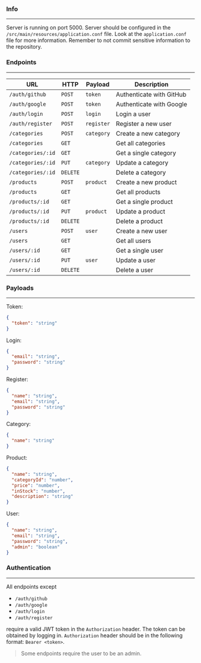 ### Info

---

Server is running on port 5000. Server should be configured in the `/src/main/resources/application.conf` file.
Look at the `application.conf` file for more information. Remember to not commit sensitive information to the
repository.

### Endpoints

---

| URL               | HTTP     | Payload    | Description              |
|-------------------|----------|------------|--------------------------|
| `/auth/github`    | `POST`   | `token`    | Authenticate with GitHub |
| `/auth/google`    | `POST`   | `token`    | Authenticate with Google |
| `/auth/login`     | `POST`   | `login`    | Login a user             |
| `/auth/register`  | `POST`   | `register` | Register a new user      |
| `/categories`     | `POST`   | `category` | Create a new category    |
| `/categories`     | `GET`    |            | Get all categories       |
| `/categories/:id` | `GET`    |            | Get a single category    |
| `/categories/:id` | `PUT`    | `category` | Update a category        |
| `/categories/:id` | `DELETE` |            | Delete a category        |
| `/products`       | `POST`   | `product`  | Create a new product     |
| `/products`       | `GET`    |            | Get all products         |
| `/products/:id`   | `GET`    |            | Get a single product     |
| `/products/:id`   | `PUT`    | `product`  | Update a product         |
| `/products/:id`   | `DELETE` |            | Delete a product         |
| `/users`          | `POST`   | `user`     | Create a new user        |
| `/users`          | `GET`    |            | Get all users            |
| `/users/:id`      | `GET`    |            | Get a single user        |
| `/users/:id`      | `PUT`    | `user`     | Update a user            |
| `/users/:id`      | `DELETE` |            | Delete a user            |

### Payloads

---

Token:

```json
{
  "token": "string"
}
```

Login:

```json
{
  "email": "string",
  "password": "string"
}
```

Register:

```json
{
  "name": "string",
  "email": "string",
  "password": "string"
}
```

Category:

```json
{
  "name": "string"
}
```

Product:

```json
{
  "name": "string",
  "categoryId": "number",
  "price": "number",
  "inStock": "number",
  "description": "string"
}
```

User:

```json
{
  "name": "string",
  "email": "string",
  "password": "string",
  "admin": "boolean"
}
```

### Authentication

---

All endpoints except

- `/auth/github`
- `/auth/google`
- `/auth/login`
- `/auth/register`

require a valid JWT token in the `Authorization` header. The token can be obtained by logging in.
`Authorization` header should be in the following format: `Bearer <token>`.

> Some endpoints require the user to be an admin.
